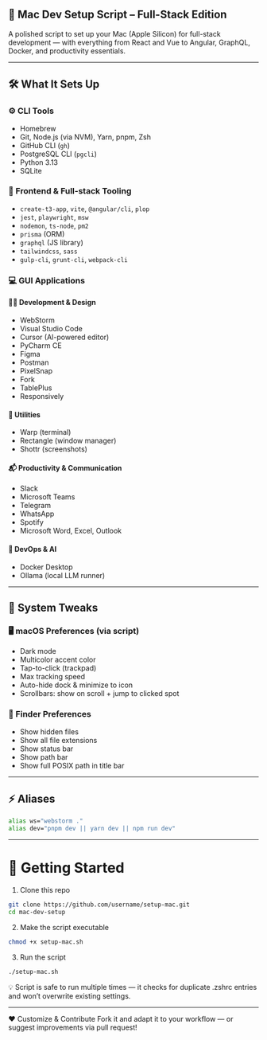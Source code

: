 ## 🍏 Mac Dev Setup Script – Full-Stack Edition

A polished script to set up your Mac (Apple Silicon) for full-stack development — with everything from React and Vue to Angular, GraphQL, Docker, and productivity essentials.

---

## 🛠 What It Sets Up

### ⚙️ CLI Tools
- Homebrew
- Git, Node.js (via NVM), Yarn, pnpm, Zsh
- GitHub CLI (`gh`)
- PostgreSQL CLI (`pgcli`)
- Python 3.13
- SQLite

### 🧰 Frontend & Full-stack Tooling
- `create-t3-app`, `vite`, `@angular/cli`, `plop`
- `jest`, `playwright`, `msw`
- `nodemon`, `ts-node`, `pm2`
- `prisma` (ORM)
- `graphql` (JS library)
- `tailwindcss`, `sass`
- `gulp-cli`, `grunt-cli`, `webpack-cli`

### 💻 GUI Applications

#### 🧑‍💻 Development & Design
- WebStorm
- Visual Studio Code
- Cursor (AI-powered editor)
- PyCharm CE
- Figma
- Postman
- PixelSnap
- Fork
- TablePlus
- Responsively

#### 🧰 Utilities
- Warp (terminal)
- Rectangle (window manager)
- Shottr (screenshots)

#### 📬 Productivity & Communication
- Slack
- Microsoft Teams
- Telegram
- WhatsApp
- Spotify
- Microsoft Word, Excel, Outlook

#### 🐳 DevOps & AI
- Docker Desktop
- Ollama (local LLM runner)
---

## 🔧 System Tweaks

### 🖥 macOS Preferences (via script)
- Dark mode
- Multicolor accent color
- Tap-to-click (trackpad)
- Max tracking speed
- Auto-hide dock & minimize to icon
- Scrollbars: show on scroll + jump to clicked spot

### 🧭 Finder Preferences
- Show hidden files
- Show all file extensions
- Show status bar
- Show path bar
- Show full POSIX path in title bar

---

## ⚡ Aliases

```bash
alias ws="webstorm ."
alias dev="pnpm dev || yarn dev || npm run dev"
```
---

# 🚀 Getting Started
1. Clone this repo
```bash
git clone https://github.com/username/setup-mac.git
cd mac-dev-setup
```

2. Make the script executable
```bash
chmod +x setup-mac.sh
```

3. Run the script
```bash
./setup-mac.sh
```

💡 Script is safe to run multiple times — it checks for duplicate .zshrc entries and won’t overwrite existing settings.

---

❤️ Customize & Contribute
Fork it and adapt it to your workflow — or suggest improvements via pull request!



